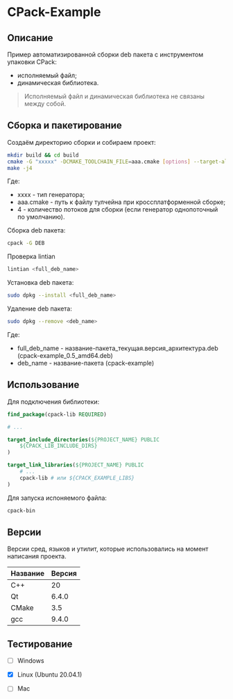 # CPack-Example

## Описание

Пример автоматизированной сборки deb пакета с инструментом упаковки CPack:
- исполняемый файл;
- динамическая библиотека.

 > Исполняемый файл и динамическая библиотека не связаны между собой.

## Сборка и пакетирование

Создаём директорию сборки и собираем проект:
```bash
mkdir build && cd build
cmake -G "xxxxx" -DCMAKE_TOOLCHAIN_FILE=aaa.cmake [options] --target-all -DCMAKE_INSTALL_PREFIX=/usr ..
make -j4
```

Где:
 - xxxx - тип генератора;
 - aaa.cmake - путь к файлу тулчейна при кроссплатформенной сборке;
 - 4 - количество потоков для сборки (если генератор однопоточный по умолчанию).

Сборка deb пакета:
```bash
cpack -G DEB
```

Проверка lintian
```bash
lintian <full_deb_name>
```

Установка deb пакета:
```bash
sudo dpkg --install <full_deb_name>
```

Удаление deb пакета:
```bash
sudo dpkg --remove <deb_name>
```

Где:
 - full_deb_name - название-пакета_текущая.версия_архитектура.deb (cpack-example_0.5_amd64.deb)
 - deb_name - название-пакета (cpack-example)
 
## Использование

Для подключения библиотеки:
```cmake
find_package(cpack-lib REQUIRED)

# ...

target_include_directories(${PROJECT_NAME} PUBLIC
    ${CPACK_LIB_INCLUDE_DIRS}
)

target_link_libraries(${PROJECT_NAME} PUBLIC
    # ...
    cpack-lib # или ${CPACK_EXAMPLE_LIBS}
)
```

Для запуска испоняемого файла:
```bash
cpack-bin
```

## Версии

Версии сред, языков и утилит, которые использовались на момент написания проекта.

| Название   | Версия               |
| -----------|----------------------|
| C++        | 20                   |
| Qt         | 6.4.0                |
| CMake      | 3.5                  |
| gcc        | 9.4.0                |

## Тестирование

- [ ] Windows
- [x] Linux (Ubuntu 20.04.1)
- [ ] Mac

